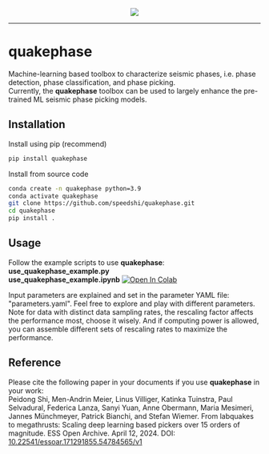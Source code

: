 <p align="center">
  <img src="https://github.com/speedshi/quakephase/blob/main/docs/figs/QUAKEPHASE_logo.png" />
</p>

---

# quakephase
Machine-learning based toolbox to characterize seismic phases, i.e. phase detection, phase classification, and phase picking.  
Currently, the **quakephase** toolbox can be used to largely enhance the pre-trained ML seismic phase picking models.  


## Installation
Install using pip (recommend)
```bash
pip install quakephase
```

Install from source code
```bash
conda create -n quakephase python=3.9
conda activate quakephase
git clone https://github.com/speedshi/quakephase.git
cd quakephase
pip install .
```


## Usage
Follow the example scripts to use **quakephase**:  
**use_quakephase_example.py**  
**use_quakephase_example.ipynb**  [![Open In Colab](https://colab.research.google.com/assets/colab-badge.svg)](https://colab.research.google.com/github/speedshi/quakephase/blob/main/use_quakephase_example.ipynb)  
  
Input parameters are explained and set in the parameter YAML file: "parameters.yaml". Feel free to explore and play with different parameters.  
Note for data with distinct data sampling rates, the rescaling factor affects the performance most, choose it wisely. And if computing power is allowed, you can assemble different sets of rescaling rates to maximize the performance.  


## Reference 
Please cite the following paper in your documents if you use **quakephase** in your work:  
Peidong Shi, Men-Andrin Meier, Linus Villiger, Katinka Tuinstra, Paul Selvadural, Federica Lanza, Sanyi Yuan, Anne Obermann, Maria Mesimeri, Jannes Münchmeyer, Patrick Bianchi, and Stefan Wiemer. From labquakes to megathrusts: Scaling deep learning based pickers over 15 orders of magnitude. ESS Open Archive. April 12, 2024. DOI: [10.22541/essoar.171291855.54784565/v1](https://doi.org/10.22541/essoar.171291855.54784565/v1)


